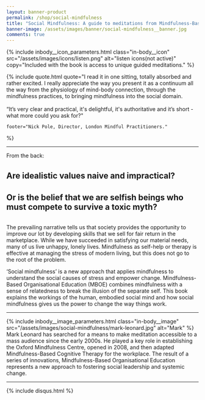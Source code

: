 ```yaml
---
layout: banner-product
permalink: /shop/social-mindfulness
title: "Social Mindfulness: A guide to meditations from Mindfulness-Based Organisational Education"
banner-image: /assets/images/banner/social-mindfulness__banner.jpg
comments: true
---
```


{% include inbody__icon_parameters.html 
	class="in-body__icon"
	src="/assets/images/icons/listen.png"
	alt="listen icons(not active)"
	copy="Included with the book is access to unique guided meditations."
%}

{% include quote.html
	quote="I read it in one sitting, totally absorbed and rather excited. I really appreciate the way you present it as a continuum all the way from the physiology of mind-body connection, through the mindfulness practices, to bringing mindfulness into the social domain.<br><br>
	&ldquo;It’s very clear and practical, it's delightful, it's authoritative and it’s short - what more could you ask for?"
	
	footer="Nick Pole, Director, London Mindful Practitioners."
%}

---

From the back:

<h2 style = "margin: 32px 0">Are idealistic values naive and impractical?</h2> 

<h2 style = "margin: 32px 0">Or is the belief that we are selfish beings who must compete to survive a toxic myth?</h2> 

The prevailing narrative tells us that society provides the opportunity to improve our lot by developing skills that we sell for fair return in the marketplace. While we have succeeded in satisfying our material needs, many of us live unhappy, lonely lives. Mindfulness as self-help or therapy is effective at managing the stress of modern living, but this does not go to the root of the problem. 

‘Social mindfulness’ is a new approach that applies mindfulness to understand the social causes of stress and empower change. Mindfulness-Based Organisational Education (MBOE) combines mindfulness with a sense of relatedness to break the illusion of the separate self. This book explains the workings of the human, embodied social mind and how social mindfulness gives us the power to change the way things work.

---

{% include inbody__image_parameters.html 
	class="in-body__image"
	src="/assets/images/social-mindfulness/mark-leonard.jpg"
	alt="Mark"
%} Mark Leonard has searched for a means to make meditation accessible to a mass audience since the early 2000s. He played a key role in establishing the Oxford Mindfulness Centre, opened in 2008, and then adapted Mindfulness-Based Cognitive Therapy for the workplace. The result of a series of innovations, Mindfulness-Based Organisational Education represents a new approach to fostering social leadership and systemic change.

---

{% include disqus.html %}